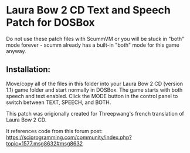 # Laura Bow 2 CD Text and Speech Patch for DOSBox

Do not use these patch files with ScummVM or you will be stuck in "both" mode forever - scumm already has a built-in "both" mode for this game anyway.

## Installation:

Move/copy all of the files in this folder into your Laura Bow 2 CD (version 1.1) game folder and start normally in DOSBox. The game starts with both speech and text enabled. Click the MODE button in the control panel to switch between TEXT, SPEECH, and BOTH.

This patch was origionally created for Threepwang's french translation of Laura Bow 2 CD. 

It references code from this forum post: https://sciprogramming.com/community/index.php?topic=1577.msg8632#msg8632
